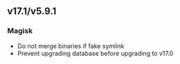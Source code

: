 ## v17.1/v5.9.1

### Magisk
- Do not merge binaries if fake symlink
- Prevent upgrading database before upgrading to v17.0
